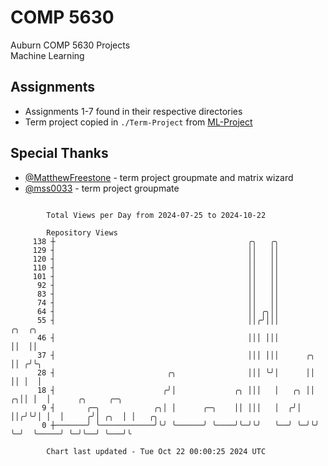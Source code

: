 # COMP 5630
Auburn COMP 5630 Projects  
Machine Learning

## Assignments
- Assignments 1-7 found in their respective directories
- Term project copied in `./Term-Project` from [ML-Project](https://github.com/wumphlett/ML-Project)

## Special Thanks
- [@MatthewFreestone](https://github.com/MatthewFreestone) - term project groupmate and matrix wizard
- [@mss0033](https://github.com/mss0033) - term project groupmate

```

        Total Views per Day from 2024-07-25 to 2024-10-22

        Repository Views
     138 ┼                                           ╭╮   ╭╮
     129 ┤                                           ││   ││
     120 ┤                                           ││   ││
     110 ┤                                           ││   ││
     101 ┤                                           ││   ││
      92 ┤                                           ││   ││
      83 ┤                                           ││   ││
      74 ┤                                           ││   ││
      64 ┤                                           ││ ╭╮││
      55 ┤                                           ││╭╯│││           ╭╮  ╭╮
      46 ┤                                           │││ │││           ││  ││
      37 ┤                                           │││ │││      ╭╮   ││ ╭╯╰╮
      28 ┤                         ╭╮                │││ ╰╯│      ││   ││ │  │
      18 ┤                        ╭╯│             ╭╮ │││   │   ╭╮ ││ ╭╮││ │  │      ╭╮     ╭─╮
       9 ┤       ╭─╮            ╭╮│ │      ╭─╮    ││ │││   │  ╭╯│ ││╭╯╰╯│ │  │     ╭╯│ ╭╮  │ │   ╭╮
       0 ┼───────╯ ╰────────────╯╰╯ ╰──────╯ ╰────╯╰─╯╰╯   ╰──╯ ╰─╯╰╯   ╰─╯  ╰─────╯ ╰─╯╰──╯ ╰───╯╰

        Chart last updated - Tue Oct 22 00:00:25 2024 UTC
        
```
